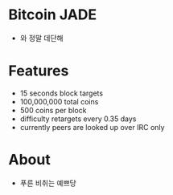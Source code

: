# Bitcoin JADE
- 와 정말 데단해

# Features
- 15 seconds block targets
- 100,000,000 total coins
- 500 coins per block
- difficulty retargets every 0.35 days
- currently peers are looked up over IRC only

# About
- 푸른 비취는 예쁘당
